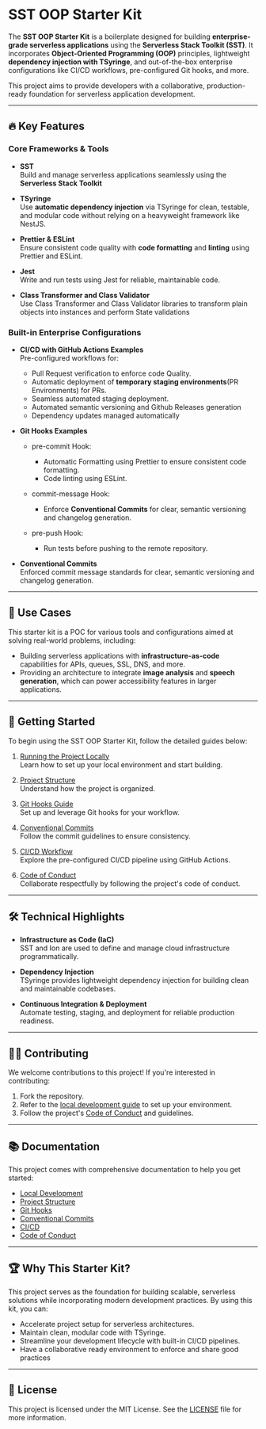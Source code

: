 # SST OOP Starter Kit

The **SST OOP Starter Kit** is a boilerplate designed for building **enterprise-grade serverless applications**
using the **Serverless Stack Toolkit (SST)**. It incorporates **Object-Oriented Programming (OOP)** principles,
lightweight **dependency injection with TSyringe**, and out-of-the-box enterprise configurations like CI/CD workflows,
pre-configured Git hooks, and more.

This project aims to provide developers with a collaborative, production-ready foundation for serverless application
development.

---

## 🔥 Key Features

### Core Frameworks & Tools

- **SST**  
  Build and manage serverless applications seamlessly using the **Serverless Stack Toolkit**

- **TSyringe**  
  Use **automatic dependency injection** via TSyringe for clean, testable, and modular code without relying on a heavyweight framework like NestJS.

- **Prettier & ESLint**  
  Ensure consistent code quality with **code formatting** and **linting** using Prettier and ESLint.

- **Jest**  
  Write and run tests using Jest for reliable, maintainable code.

- **Class Transformer and Class Validator**  
  Use Class Transformer and Class Validator libraries to transform plain objects into instances and perform State validations

### Built-in Enterprise Configurations

- **CI/CD with GitHub Actions Examples**  
  Pre-configured workflows for:
  - Pull Request verification to enforce code Quality.
  - Automatic deployment of **temporary staging environments**(PR Environments) for PRs.
  - Seamless automated staging deployment.
  - Automated semantic versioning and Github Releases generation
  - Dependency updates managed automatically

- **Git Hooks Examples**
  - pre-commit Hook:
    - Automatic Formatting using Prettier to ensure consistent code formatting.
    - Code linting using ESLint.

  - commit-message Hook:
    - Enforce **Conventional Commits** for clear, semantic versioning and changelog generation.

  - pre-push Hook:
    - Run tests before pushing to the remote repository.

- **Conventional Commits**  
  Enforced commit message standards for clear, semantic versioning and changelog generation.

---

## 🌟 Use Cases

This starter kit is a POC for various tools and configurations aimed at solving real-world problems, including:

- Building serverless applications with **infrastructure-as-code** capabilities for APIs, queues, SSL, DNS, and more.
- Providing an architecture to integrate **image analysis** and **speech generation**, which can power accessibility features in larger applications.

---

## 🚀 Getting Started

To begin using the SST OOP Starter Kit, follow the detailed guides below:

1. [Running the Project Locally](./docs/LOCAL_DEVELOPMENT.md)  
   Learn how to set up your local environment and start building.

2. [Project Structure](./docs/PROJECT_STRUCTURE.md)  
   Understand how the project is organized.

3. [Git Hooks Guide](./docs/GIT_HOOKS.md)  
   Set up and leverage Git hooks for your workflow.

4. [Conventional Commits](./docs/CONVENTIONAL_COMMITS.md)  
   Follow the commit guidelines to ensure consistency.

5. [CI/CD Workflow](./docs/CI&CD.md)  
   Explore the pre-configured CI/CD pipeline using GitHub Actions.

6. [Code of Conduct](./CODE_OF_CONDUCT.md)  
   Collaborate respectfully by following the project's code of conduct.

---

## 🛠 Technical Highlights

- **Infrastructure as Code (IaC)**  
  SST and Ion are used to define and manage cloud infrastructure programmatically.

- **Dependency Injection**  
  TSyringe provides lightweight dependency injection for building clean and maintainable codebases.

- **Continuous Integration & Deployment**  
  Automate testing, staging, and deployment for reliable production readiness.

---

## 🧑‍💻 Contributing

We welcome contributions to this project! If you're interested in contributing:

1. Fork the repository.
2. Refer to the [local development guide](./docs/LOCAL_DEVELOPMENT.md) to set up your environment.
3. Follow the project's [Code of Conduct](./CODE_OF_CONDUCT.md) and guidelines.

---

## 📚 Documentation

This project comes with comprehensive documentation to help you get started:

- [Local Development](./docs/LOCAL_DEVELOPMENT.md)
- [Project Structure](./docs/PROJECT_STRUCTURE.md)
- [Git Hooks](./docs/GIT_HOOKS.md)
- [Conventional Commits](./docs/CONVENTIONAL_COMMITS.md)
- [CI/CD](./docs/CI&CD.md)
- [Code of Conduct](./CODE_OF_CONDUCT.md)

---

## 🏆 Why This Starter Kit?

This project serves as the foundation for building scalable, serverless solutions while incorporating modern development practices. By using this kit, you can:

- Accelerate project setup for serverless architectures.
- Maintain clean, modular code with TSyringe.
- Streamline your development lifecycle with built-in CI/CD pipelines.
- Have a collaborative ready environment to enforce and share good practices

---

## 📢 License

This project is licensed under the MIT License. See the [LICENSE](./LICENSE) file for more information.
